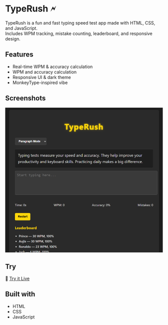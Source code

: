 # TypeRush 🗲

TypeRush is a fun and fast typing speed test app made with HTML, CSS, and JavaScript.  
Includes WPM tracking, mistake counting, leaderboard, and responsive design.

## Features
- Real-time WPM & accuracy calculation
- WPM and accuracy calculation
- Responsive UI & dark theme
- MonkeyType-inspired vibe

## Screenshots

![Typing Speed Test Preview](Screenshot.png.png)

## Try
🔗 [Try it Live](https://princesingh05.github.io/TypeRush/)

## Built with
- HTML
- CSS
- JavaScript


